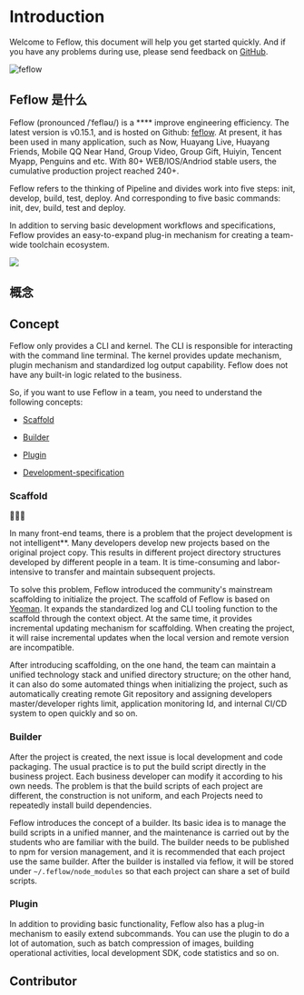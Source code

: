 # Introduction

<!-- 欢迎使用 Feflow，本文档将帮助您快速上手。如果您在使用过程中遇到问题，请在 [GitHub](https://github.com/feflow/feflow/issues) 上反馈。 -->

Welcome to Feflow, this document will help you get started quickly. And if you have any problems during use, please send feedback on [GitHub](https://github.com/feflow/feflow/issues).

![feflow](https://pub.idqqimg.com/3cb9b240fbbc4a5d946ceb96325be36f.svg)

## Feflow 是什么

<!-- Feflow (读音 /ˈfefləʊ/)是腾讯开源的用于提升工程效率的**前端工作流和规范工具**。最新版本是v0.15.1，托管在Github上：[feflow](https://github.com/feflow/feflow)。目前已经在NOW直播、花样直播、花样交友、手Q附近、群视频、群送礼、回音、应用宝、企鹅号等业务广泛使用。有80+ WEB/IOS/Andriod 稳定用户，累计投入生产项目达到240+。 -->

Feflow (pronounced /ˈfefləʊ/) is a **** improve engineering efficiency. The latest version is v0.15.1, and is hosted on Github: [feflow](https://github.com/feflow/feflow). At present, it has been used in many application, such as Now, Huayang Live, Huayang Friends, Mobile QQ Near Hand, Group Video, Group Gift, Huiyin, Tencent Myapp, Penguins and etc. With 80+ WEB/IOS/Andriod stable users, the cumulative production project reached 240+.

<!-- Feflow 借鉴了 Pipline 的思想，将日常的研发工作划分为：初始化、本地开发、打包构建、检查、发布上线五个步骤。分别对应 init、dev、build、test和deploy五个基本命令。 -->

Feflow refers to the thinking of Pipeline and divides work into five steps: init, develop, build, test, deploy. And corresponding to five basic commands: init, dev, build, test and deploy.

<!-- 除了服务好基本的开发工作流和规范，Feflow 提供了易于扩展的插件机制，用于打造团队统一的工具链生态。 -->

In addition to serving basic development workflows and specifications, Feflow provides an easy-to-expand plug-in mechanism for creating a team-wide toolchain ecosystem.

![](https://qpic.url.cn/feeds_pic/ajNVdqHZLLD5vbArj0iaIkMLnGU3xPohibwRHibiaR3cibuy6RKYgHNCmFg/)

## 概念

## Concept

<!-- Feflow 只提供了一个CLI和内核，CLI 负责和命令行终端进行交互，内核则提供了更新机制、插件机制和标准化的日志输出能力，Feflow 自身并不会内置任何业务强相关的逻辑。 -->

Feflow only provides a CLI and kernel. The CLI is responsible for interacting with the command line terminal. The kernel provides update mechanism, plugin mechanism and standardized log output capability. Feflow does not have any built-in logic related to the business.

<!-- 因此，如果你想在团队中使用 Feflow，你需要了解以下概念： -->

So, if you want to use Feflow in a team, you need to understand the following concepts:

<!-- - [脚手架](#脚手架) -->
- [Scaffold](#Scaffold)
<!-- - [构建器](#构建器) -->
- [Builder](#Builder)
<!-- - [插件](#插件) -->
- [Plugin](#Plugin)
<!-- - [开发规范](#开发规范) -->
- [Development-specification](#Development-specification)


<!-- ### 脚手架 -->

### Scaffold

<!-- 在不少前端团队中，都存在**项目开发不智能**的问题。很多开发者开发新项目的时候都是基于原有项目拷贝的方式进行，这样就造成了一个团队中不同人开发的项目目录结构各不相同，后续项目交接和维护起来费时费力。 -->

In many front-end teams, there is a problem that the project development is not intelligent**. Many developers develop new projects based on the original project copy. This results in different project directory structures developed by different people in a team. It is time-consuming and labor-intensive to transfer and maintain subsequent projects.

<!-- 为了解决这个问题，Feflow 引入了社区主流的脚手架进行项目的初始化。Feflow 的脚手架基于 [Yeoman](https://yeoman.io/), 在它基础上进行扩展，会将标准化的日志、CLI工具函数通过上下文对象传递给脚手架；同时提供脚手架的增量更新机制，创建项目时，当本地版本和远程版本不兼容时会提升增量更新。 -->

To solve this problem, Feflow introduced the community's mainstream scaffolding to initialize the project. The scaffold of Feflow is based on [Yeoman](https://yeoman.io/). It expands the standardized log and CLI tooling function to the scaffold through the context object. At the same time, it provides incremental updating mechanism for scaffolding. When creating the project, it will raise incremental updates when the local version and remote version are incompatible.

<!-- 引入了脚手架之后，一方面可以让团队保持统一的技术栈和统一目录结构；另一方面，还可以在项目初始化的时候做一些自动化的事情，比如自动创建远程Git仓库并且分配开发者 master/developer权限、申请监控Id、和内部的 CI/CD 系统快速打通等等一系列优势。 -->

After introducing scaffolding, on the one hand, the team can maintain a unified technology stack and unified directory structure; on the other hand, it can also do some automated things when initializing the project, such as automatically creating remote Git repository and assigning developers master/developer rights limit, application monitoring Id, and internal CI/CD system to open quickly and so on.

<!-- ### 构建器 -->

### Builder

<!-- 项目创建好之后，接下来的问题就是本地开发和代码打包构建了。通常的做法是将构建脚本直接放在业务项目里面，每个业务开发者都可以根据自己的需求自行修改，这样导致的问题是每个项目的构建脚本都存在差异，构建不统一，同时每个项目都需要重复安装构建依赖。 -->

After the project is created, the next issue is local development and code packaging. The usual practice is to put the build script directly in the business project. Each business developer can modify it according to his own needs. The problem is that the build scripts of each project are different, the construction is not uniform, and each Projects need to repeatedly install build dependencies.

<!-- Feflow 引入了构建器这个概念，它的基本思想是将构建脚本进行统一管理，由团队里面熟悉构建的同学进行统一的维护。构建器需要发布到 npm 上进行版本管理，同时建议每个项目采用相同的构建器。构建器通过 feflow 安装后会存放在 `~/.feflow/node_modules`下，这样每个项目都可以共用一套构建脚本了。 -->

Feflow introduces the concept of a builder. Its basic idea is to manage the build scripts in a unified manner, and the maintenance is carried out by the students who are familiar with the build. The builder needs to be published to npm for version management, and it is recommended that each project use the same builder. After the builder is installed via feflow, it will be stored under `~/.feflow/node_modules` so that each project can share a set of build scripts.

<!-- ### 插件 -->

### Plugin

<!-- 除了提供基础的功能之外，Feflow里面还通过一套插件机制去方便的扩展子命令。你可以利用插件去做很多自动化的事情，比如批量压缩图片、搭建运营活动本地开发SDK、代码统计功能等等。 -->

In addition to providing basic functionality, Feflow also has a plug-in mechanism to easily extend subcommands. You can use the plugin to do a lot of automation, such as batch compression of images, building operational activities, local development SDK, code statistics and so on.

<!-- ## 贡献者 -->

## Contributor
